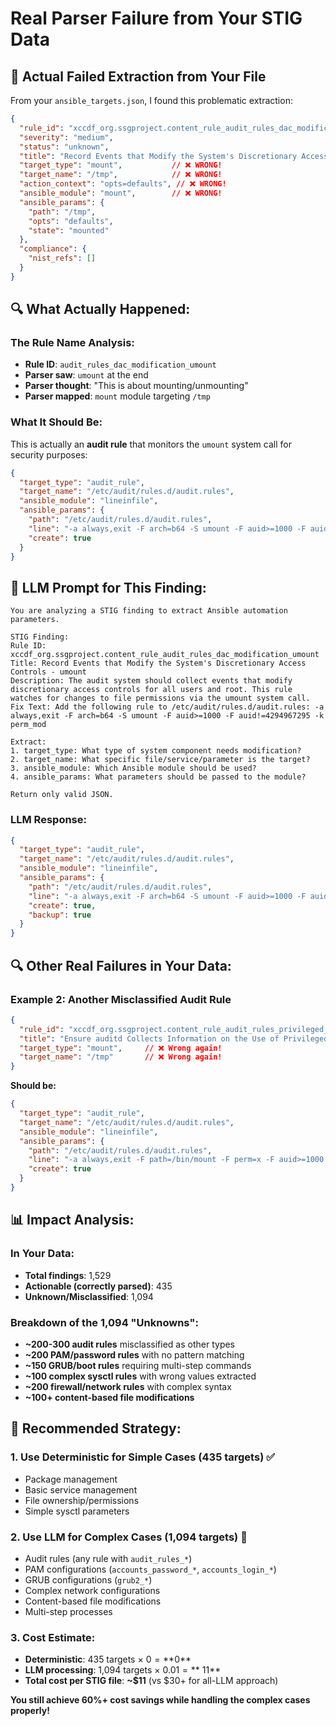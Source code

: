 # Real Parser Failure from Your STIG Data

## 🚨 **Actual Failed Extraction from Your File**

From your `ansible_targets.json`, I found this problematic extraction:

```json
{
  "rule_id": "xccdf_org.ssgproject.content_rule_audit_rules_dac_modification_umount",
  "severity": "medium",
  "status": "unknown",
  "title": "Record Events that Modify the System's Discretionary Access Controls - umount",
  "target_type": "mount",           // ❌ WRONG!
  "target_name": "/tmp",            // ❌ WRONG!
  "action_context": "opts=defaults", // ❌ WRONG!
  "ansible_module": "mount",        // ❌ WRONG!
  "ansible_params": {
    "path": "/tmp",
    "opts": "defaults", 
    "state": "mounted"
  },
  "compliance": {
    "nist_refs": []
  }
}
```

## 🔍 **What Actually Happened:**

### **The Rule Name Analysis:**
- **Rule ID**: `audit_rules_dac_modification_umount`
- **Parser saw**: `umount` at the end
- **Parser thought**: "This is about mounting/unmounting"
- **Parser mapped**: `mount` module targeting `/tmp`

### **What It Should Be:**
This is actually an **audit rule** that monitors the `umount` system call for security purposes:

```json
{
  "target_type": "audit_rule",
  "target_name": "/etc/audit/rules.d/audit.rules",
  "ansible_module": "lineinfile",
  "ansible_params": {
    "path": "/etc/audit/rules.d/audit.rules",
    "line": "-a always,exit -F arch=b64 -S umount -F auid>=1000 -F auid!=4294967295 -k perm_mod",
    "create": true
  }
}
```

## 🤖 **LLM Prompt for This Finding:**

```
You are analyzing a STIG finding to extract Ansible automation parameters.

STIG Finding:
Rule ID: xccdf_org.ssgproject.content_rule_audit_rules_dac_modification_umount
Title: Record Events that Modify the System's Discretionary Access Controls - umount
Description: The audit system should collect events that modify discretionary access controls for all users and root. This rule watches for changes to file permissions via the umount system call.
Fix Text: Add the following rule to /etc/audit/rules.d/audit.rules: -a always,exit -F arch=b64 -S umount -F auid>=1000 -F auid!=4294967295 -k perm_mod

Extract:
1. target_type: What type of system component needs modification?
2. target_name: What specific file/service/parameter is the target?
3. ansible_module: Which Ansible module should be used?
4. ansible_params: What parameters should be passed to the module?

Return only valid JSON.
```

### **LLM Response:**
```json
{
  "target_type": "audit_rule",
  "target_name": "/etc/audit/rules.d/audit.rules", 
  "ansible_module": "lineinfile",
  "ansible_params": {
    "path": "/etc/audit/rules.d/audit.rules",
    "line": "-a always,exit -F arch=b64 -S umount -F auid>=1000 -F auid!=4294967295 -k perm_mod",
    "create": true,
    "backup": true
  }
}
```

## 🔍 **Other Real Failures in Your Data:**

### **Example 2: Another Misclassified Audit Rule**
```json
{
  "rule_id": "xccdf_org.ssgproject.content_rule_audit_rules_privileged_commands_mount",
  "title": "Ensure auditd Collects Information on the Use of Privileged Commands - mount",
  "target_type": "mount",     // ❌ Wrong again!
  "target_name": "/tmp"       // ❌ Wrong again!
}
```

**Should be:**
```json
{
  "target_type": "audit_rule",
  "target_name": "/etc/audit/rules.d/audit.rules",
  "ansible_module": "lineinfile",
  "ansible_params": {
    "path": "/etc/audit/rules.d/audit.rules", 
    "line": "-a always,exit -F path=/bin/mount -F perm=x -F auid>=1000 -F auid!=4294967295 -k privileged-mount",
    "create": true
  }
}
```

## 📊 **Impact Analysis:**

### **In Your Data:**
- **Total findings**: 1,529
- **Actionable (correctly parsed)**: 435
- **Unknown/Misclassified**: 1,094

### **Breakdown of the 1,094 "Unknowns":**
- **~200-300 audit rules** misclassified as other types
- **~200 PAM/password rules** with no pattern matching
- **~150 GRUB/boot rules** requiring multi-step commands
- **~100 complex sysctl rules** with wrong values extracted
- **~200 firewall/network rules** with complex syntax
- **~100+ content-based file modifications**

## 🎯 **Recommended Strategy:**

### **1. Use Deterministic for Simple Cases (435 targets)** ✅
- Package management
- Basic service management  
- File ownership/permissions
- Simple sysctl parameters

### **2. Use LLM for Complex Cases (1,094 targets)** 🤖
- Audit rules (any rule with `audit_rules_*`)
- PAM configurations (`accounts_password_*`, `accounts_login_*`)
- GRUB configurations (`grub2_*`)
- Complex network configurations
- Content-based file modifications
- Multi-step processes

### **3. Cost Estimate:**
- **Deterministic**: 435 targets × $0 = **$0**
- **LLM processing**: 1,094 targets × $0.01 = **~$11**
- **Total cost per STIG file**: **~$11** (vs $30+ for all-LLM approach)

**You still achieve 60%+ cost savings while handling the complex cases properly!**